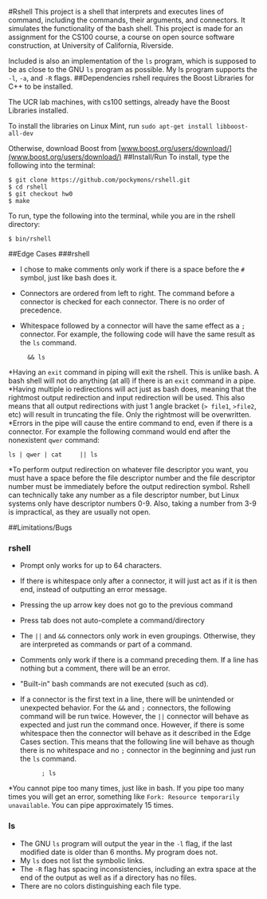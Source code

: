 #Rshell
This project is a shell that interprets and executes lines of command, including the commands, their arguments, and connectors. 
It simulates the functionality of the bash shell. This project is made for an assignment for the CS100 course, a course on open
source software construction, at University of California, Riverside. 

Included is also an implementation of the `ls` program, which is supposed to be as close to the GNU `ls` program as possible. My ls program supports the `-l`, `-a`, and `-R` flags.
##Dependencies
rshell requires the Boost Libraries for C++ to be installed. 

The UCR lab machines, with cs100 settings, already have the Boost Libraries installed.

To install the libraries on Linux Mint, run `sudo apt-get install libboost-all-dev`

Otherwise, download Boost from [www.boost.org/users/download/](www.boost.org/users/download/)
##Install/Run 
To install, type the following into the terminal:
```
$ git clone https://github.com/pockymons/rshell.git
$ cd rshell
$ git checkout hw0
$ make
```

To run, type the following into the terminal, while you are in the rshell directory:
```
$ bin/rshell
```
##Edge Cases
###rshell
* I chose to make comments only work if there is a space before the `#` symbol, just like bash does it.
* Connectors are ordered from left to right. The command before a connector is checked for each connector. There is no order of precedence.
* Whitespace followed by a connector will have the same effect as a `;` connector. For example, the following code will have the same result as the `ls` command.

     	&& ls

*Having an `exit` command in piping will exit the rshell. This is unlike bash. A bash shell will not do anything (at all) if there is an `exit` command in a pipe.
*Having multiple io redirections will act just as bash does, meaning that the rightmost output redirection and input redirection will be used. This also means that all output redirections with just 1 angle bracket (`> file1`, `>file2`, etc) will result in truncating the file. Only the rightmost will be overwritten.
*Errors in the pipe will cause the entire command to end, even if there is a connector. For example the following command would end after the nonexistent `qwer` command:

	ls | qwer | cat     || ls

*To perform output redirection on whatever file descriptor you want, you must have a space before the file descriptor number and the file descriptor number must be immediately before the output redirection symbol. Rshell can technically take any number as a file descriptor number, but Linux systems only have descriptor numbers 0-9. Also, taking a number from 3-9 is impractical, as they are usually not open. 

##Limitations/Bugs
### rshell
* Prompt only works for up to 64 characters.
* If there is whitespace only after a connector, it will just act as if it is then end, instead of outputting an error message.
* Pressing the up arrow key does not go to the previous command
* Press tab does not auto-complete a command/directory
* The `||` and `&&` connectors only work in even groupings. Otherwise, they are interpreted as commands or part of a command.
* Comments only work if there is a command preceding them. If a line has nothing but a comment, there will be an error.
* "Built-in" bash commands are not executed (such as cd).
* If a connector is the first text in a line, there will be unintended or unexpected behavior. For the `&&` and `;` connectors, the following command will be run twice. However, the `||` connector will behave as expected and just run the command once. However, if there is some whitespace then the connector will behave as it described in the Edge Cases section. This means that the following line will behave as though there is no whitespace and no `;` connector in the beginning and just run the `ls` command.

        	; ls

*You cannot pipe too many times, just like in bash. If you pipe too many times you will get an error, something like  `Fork: Resource temporarily unavailable`. You can pipe approximately 15 times.

### ls
* The GNU `ls` program will output the year in the `-l` flag, if the last modified date is older than 6 months. My program does not.
* My `ls` does not list the symbolic links.
* The `-R` flag has spacing inconsistencies, including an extra space at the end of the output as well as if a directory has no files.
* There are no colors distinguishing each file type.
